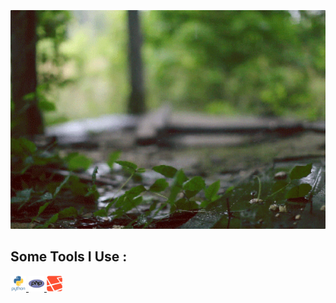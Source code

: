 
</div>
<p> I am a AI Developer skilled in <strong> python</strong> and R.<br/>. Master graduate student in Computer Architecture from University of Tehran<br/>
</p>
<div align="center">
  <!-- Image with some styling -->
  <img src="header.gif" alt="header" width="850px" style="border-radius: 1px; margin-top: -100px; object-fit: cover; height: 350px;">
</div>

<h2>Some Tools I Use :</h2>
<p align="left">
    <a href="https://www.python.org/">
        <img src="https://raw.githubusercontent.com/devicons/devicon/master/icons/python/python-original-wordmark.svg" alt="python" width="25" height="25" />
    </a>
    <a href="https://www.php.net/">
        <img src="https://raw.githubusercontent.com/devicons/devicon/master/icons/php/php-original.svg" alt="php" width="25" height="25" />
    </a>
    <a href="https://laravel.com/">
        <img src="https://raw.githubusercontent.com/devicons/devicon/master/icons/laravel/laravel-plain.svg" alt="laravel" width="25" height="25" />
    </a>
</p>
